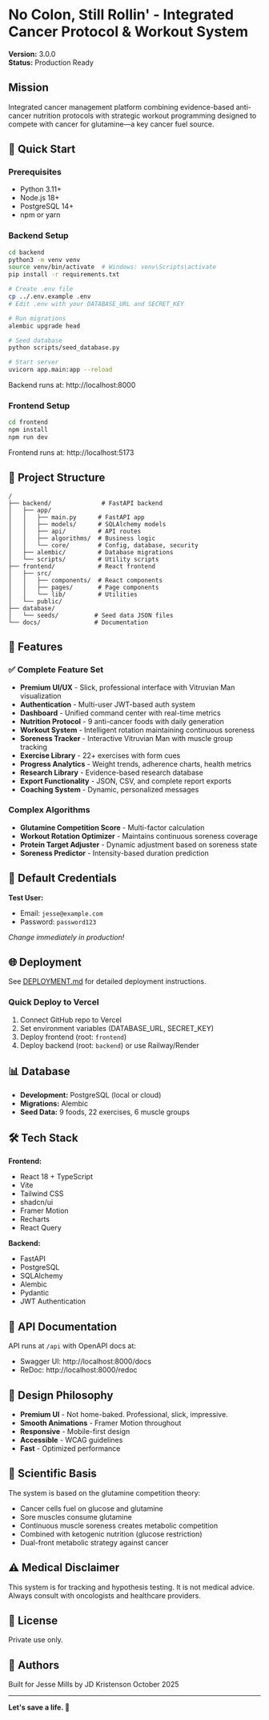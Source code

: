 # No Colon, Still Rollin' - Integrated Cancer Protocol & Workout System

**Version:** 3.0.0  
**Status:** Production Ready

## Mission

Integrated cancer management platform combining evidence-based anti-cancer nutrition protocols with strategic workout programming designed to compete with cancer for glutamine—a key cancer fuel source.

## 🚀 Quick Start

### Prerequisites

- Python 3.11+
- Node.js 18+
- PostgreSQL 14+
- npm or yarn

### Backend Setup

```bash
cd backend
python3 -m venv venv
source venv/bin/activate  # Windows: venv\Scripts\activate
pip install -r requirements.txt

# Create .env file
cp ../.env.example .env
# Edit .env with your DATABASE_URL and SECRET_KEY

# Run migrations
alembic upgrade head

# Seed database
python scripts/seed_database.py

# Start server
uvicorn app.main:app --reload
```

Backend runs at: http://localhost:8000

### Frontend Setup

```bash
cd frontend
npm install
npm run dev
```

Frontend runs at: http://localhost:5173

## 📁 Project Structure

```
/
├── backend/              # FastAPI backend
│   ├── app/
│   │   ├── main.py      # FastAPI app
│   │   ├── models/      # SQLAlchemy models
│   │   ├── api/         # API routes
│   │   ├── algorithms/  # Business logic
│   │   └── core/        # Config, database, security
│   ├── alembic/         # Database migrations
│   └── scripts/         # Utility scripts
├── frontend/            # React frontend
│   ├── src/
│   │   ├── components/  # React components
│   │   ├── pages/       # Page components
│   │   └── lib/         # Utilities
│   └── public/
├── database/
│   └── seeds/          # Seed data JSON files
└── docs/               # Documentation
```

## 🎯 Features

### ✅ Complete Feature Set

- **Premium UI/UX** - Slick, professional interface with Vitruvian Man visualization
- **Authentication** - Multi-user JWT-based auth system
- **Dashboard** - Unified command center with real-time metrics
- **Nutrition Protocol** - 9 anti-cancer foods with daily generation
- **Workout System** - Intelligent rotation maintaining continuous soreness
- **Soreness Tracker** - Interactive Vitruvian Man with muscle group tracking
- **Exercise Library** - 22+ exercises with form cues
- **Progress Analytics** - Weight trends, adherence charts, health metrics
- **Research Library** - Evidence-based research database
- **Export Functionality** - JSON, CSV, and complete report exports
- **Coaching System** - Dynamic, personalized messages

### Complex Algorithms

- **Glutamine Competition Score** - Multi-factor calculation
- **Workout Rotation Optimizer** - Maintains continuous soreness coverage
- **Protein Target Adjuster** - Dynamic adjustment based on soreness state
- **Soreness Predictor** - Intensity-based duration prediction

## 🔐 Default Credentials

**Test User:**
- Email: `jesse@example.com`
- Password: `password123`

*Change immediately in production!*

## 🌐 Deployment

See [DEPLOYMENT.md](./DEPLOYMENT.md) for detailed deployment instructions.

### Quick Deploy to Vercel

1. Connect GitHub repo to Vercel
2. Set environment variables (DATABASE_URL, SECRET_KEY)
3. Deploy frontend (root: `frontend`)
4. Deploy backend (root: `backend`) or use Railway/Render

## 📊 Database

- **Development:** PostgreSQL (local or cloud)
- **Migrations:** Alembic
- **Seed Data:** 9 foods, 22 exercises, 6 muscle groups

## 🛠️ Tech Stack

**Frontend:**
- React 18 + TypeScript
- Vite
- Tailwind CSS
- shadcn/ui
- Framer Motion
- Recharts
- React Query

**Backend:**
- FastAPI
- PostgreSQL
- SQLAlchemy
- Alembic
- Pydantic
- JWT Authentication

## 📝 API Documentation

API runs at `/api` with OpenAPI docs at:
- Swagger UI: http://localhost:8000/docs
- ReDoc: http://localhost:8000/redoc

## 🎨 Design Philosophy

- **Premium UI** - Not home-baked. Professional, slick, impressive.
- **Smooth Animations** - Framer Motion throughout
- **Responsive** - Mobile-first design
- **Accessible** - WCAG guidelines
- **Fast** - Optimized performance

## 🔬 Scientific Basis

The system is based on the glutamine competition theory:
- Cancer cells fuel on glucose and glutamine
- Sore muscles consume glutamine
- Continuous muscle soreness creates metabolic competition
- Combined with ketogenic nutrition (glucose restriction)
- Dual-front metabolic strategy against cancer

## ⚠️ Medical Disclaimer

This system is for tracking and hypothesis testing. It is not medical advice. Always consult with oncologists and healthcare providers.

## 📄 License

Private use only.

## 👥 Authors

Built for Jesse Mills by JD Kristenson
October 2025

---

**Let's save a life. 💪**
